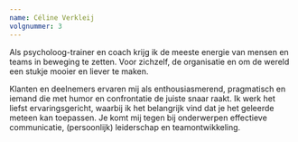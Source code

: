 ```yaml
---
name: Céline Verkleij
volgnummer: 3
---
```


Als psycholoog-trainer en coach krijg ik de meeste energie van mensen en teams in beweging te zetten. Voor zichzelf, de organisatie en om de wereld een stukje mooier en liever te maken.

Klanten en deelnemers ervaren mij als enthousiasmerend, pragmatisch en iemand die met humor en confrontatie de juiste snaar raakt. Ik werk het liefst ervaringsgericht, waarbij ik het belangrijk vind dat je het geleerde meteen kan toepassen. Je komt mij tegen bij onderwerpen effectieve communicatie, (persoonlijk) leiderschap en teamontwikkeling.
